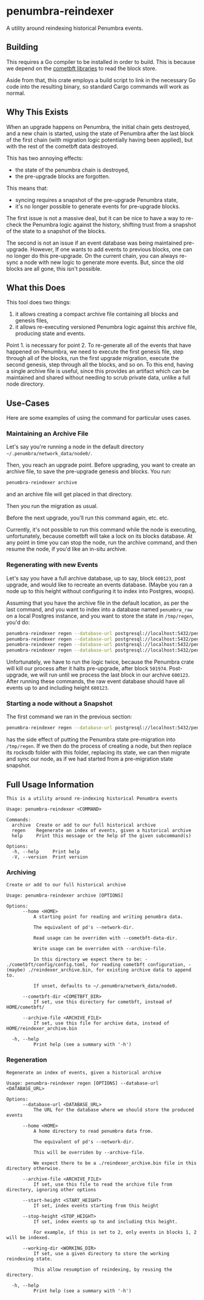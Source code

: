 # penumbra-reindexer

A utility around reindexing historical Penumbra events.

## Building

This requires a Go compiler to be installed in order to build.
This is because we depend on the [cometbft libraries](https://pkg.go.dev/github.com/cometbft/cometbft)
to read the block store.

Aside from that, this crate employs a build script to link in the necessary Go code
into the resulting binary, so standard Cargo commands will work as normal.

## Why This Exists

When an upgrade happens on Penumbra, the initial chain gets destroyed, and a new chain is started,
using the state of Penumbra after the last block of the first chain (with migration logic potentially
having been applied), but with the rest of the cometbft data destroyed.

This has two annoying effects:
- the state of the penumbra chain is destroyed,
- the pre-upgrade blocks are forgotten.

This means that:
- syncing requires a snapshot of the pre-upgrade Penumbra state,
- it's no longer possible to generate events for pre-upgrade blocks.

The first issue is not a massive deal, but it can be nice to have a way to re-check
the Penumbra logic against the history, shifting trust from a snapshot of the state to
a snapshot of the blocks.

The second is not an issue if an event database was being maintained pre-upgrade.
However, If one wants to add events to previous blocks, one can no longer
do this pre-upgrade.
On the current chain, you can always re-sync a node with new logic to generate more events.
But, since the old blocks are all gone, this isn't possible.

## What this Does

This tool does two things:
1. it allows creating a compact archive file containing all blocks and genesis files,
2. it allows re-executing versioned Penumbra logic against this archive file, producing state and events.

Point 1. is necessary for point 2.
To re-generate all of the events that have happened on Penumbra, we need to execute the first
genesis file, step through all of the blocks, run the first upgrade migration, execute the second genesis,
step through all the blocks, and so on.
To this end, having a single archive file is useful, since this provides an artifact which can be maintained
and shared without needing to scrub private data, unlike a full node directory.

## Use-Cases

Here are some examples of using the command for particular uses cases.

### Maintaining an Archive File

Let's say you're running a node in the default directory `~/.penumbra/network_data/node0/`.

Then, you reach an upgrade point.
Before upgrading, you want to create an archive file, to save the pre-upgrade genesis and blocks.
You run:
```bash
penumbra-reindexer archive
```
and an archive file will get placed in that directory.

Then you run the migration as usual.

Before the next upgrade, you'll run this command again, etc. etc.

Currently, it's not possible to run this command while the node is executing,
unfortunately, because cometbft will take a lock on its blocks database.
At any point in time you can stop the node, run the archive command,
and then resume the node, if you'd like an in-situ archive.

### Regenerating with new Events

Let's say you have a full archive database, up to say, block `600123`, post upgrade,
and would like to recreate an events database.
(Maybe you ran a node up to this height without configuring it to index into Postgres, woops).

Assuming that you have the archive file in the default location, as per the last command,
and you want to index into a database named `penumbra_raw` on a local Postgres instance,
and you want to store the state in `/tmp/regen`, you'd do:

```bash
penumbra-reindexer regen --database-url postgresql://localhost:5432/penumbra_raw?sslmode=disable --working-dir /tmp/regen --stop-height 501974
penumbra-reindexer regen --database-url postgresql://localhost:5432/penumbra_raw?sslmode=disable --working-dir /tmp/regen --stop-height 2611799
penumbra-reindexer regen --database-url postgresql://localhost:5432/penumbra_raw?sslmode=disable --working-dir /tmp/regen --stop-height 4378761
penumbra-reindexer regen --database-url postgresql://localhost:5432/penumbra_raw?sslmode=disable --working-dir /tmp/regen
```

Unfortunately, we have to run the logic twice, because the Penumbra crate will kill our process after it halts pre-upgrade,
after block `501974`.
Post-upgrade, we will run until we process the last block in our archive `600123`.
After running these commands, the raw event database should have all events up to and including height `600123`.

### Starting a node without a Snapshot

The first command we ran in the previous section:

```bash
penumbra-reindexer regen --database-url postgresql://localhost:5432/penumbra_raw?sslmode=disable --working-dir /tmp/regen --stop-height 501974
```

has the side effect of putting the Penumbra state pre-migration into `/tmp/regen`.
If we then do the process of creating a node, but then replace its rocksdb folder with this folder,
replacing its state, we can then migrate and sync our node, as if we had started from a pre-migration state snapshot.

## Full Usage Information

```
This is a utility around re-indexing historical Penumbra events

Usage: penumbra-reindexer <COMMAND>

Commands:
  archive  Create or add to our full historical archive
  regen    Regenerate an index of events, given a historical archive
  help     Print this message or the help of the given subcommand(s)

Options:
  -h, --help     Print help
  -V, --version  Print version
```

### Archiving

```
Create or add to our full historical archive

Usage: penumbra-reindexer archive [OPTIONS]

Options:
      --home <HOME>
          A starting point for reading and writing penumbra data.
          
          The equivalent of pd's --network-dir.
          
          Read usage can be overriden with --cometbft-data-dir.
          
          Write usage can be overriden with --archive-file.
          
          In this directory we expect there to be: - ./cometbft/config/config.toml, for reading cometbft configuration, - (maybe) ./reindexer_archive.bin, for existing archive data to append to.
          
          If unset, defaults to ~/.penumbra/network_data/node0.

      --cometbft-dir <COMETBFT_DIR>
          If set, use this directory for cometbft, instead of HOME/cometbft/

      --archive-file <ARCHIVE_FILE>
          If set, use this file for archive data, instead of HOME/reindexer_archive.bin

  -h, --help
          Print help (see a summary with '-h')
```

### Regeneration

```
Regenerate an index of events, given a historical archive

Usage: penumbra-reindexer regen [OPTIONS] --database-url <DATABASE_URL>

Options:
      --database-url <DATABASE_URL>
          The URL for the database where we should store the produced events

      --home <HOME>
          A home directory to read penumbra data from.
          
          The equivalent of pd's --network-dir.
          
          This will be overriden by --archive-file.
          
          We expect there to be a ./reindexer_archive.bin file in this directory otherwise.

      --archive-file <ARCHIVE_FILE>
          If set, use this file to read the archive file from directory, ignoring other options

      --start-height <START_HEIGHT>
          If set, index events starting from this height

      --stop-height <STOP_HEIGHT>
          If set, index events up to and including this height.
          
          For example, if this is set to 2, only events in blocks 1, 2 will be indexed.

      --working-dir <WORKING_DIR>
          If set, use a given directory to store the working reindexing state.
          
          This allow resumption of reindexing, by reusing the directory.

  -h, --help
          Print help (see a summary with '-h')
```
